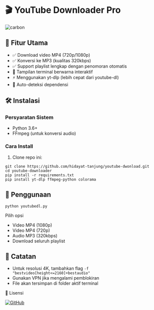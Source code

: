 # 🎬 YouTube Downloader Pro
![carbon](https://github.com/user-attachments/assets/d49c1a6e-e8a7-470e-aac5-91eef25785e8)

## 🌟 Fitur Utama
- ✅ Download video MP4 (720p/1080p)
- ✅ Konversi ke MP3 (kualitas 320kbps)
- ✅ Support playlist lengkap dengan penomoran otomatis
- 🎨 Tampilan terminal berwarna interaktif
- ⚡ Menggunakan yt-dlp (lebih cepat dari youtube-dl)
- 📁 Auto-deteksi dependensi

## 🛠 Instalasi

### Persyaratan Sistem
- Python 3.6+
- FFmpeg (untuk konversi audio)

### Cara Install
1. Clone repo ini:
```console
git clone https://github.com/hidayat-tanjung/youtube-dwonload.git
cd youtube-downloader
pip install -r requirements.txt
pip install yt-dlp ffmpeg-python colorama
```

## 🚀 Penggunaan
```console
python youtubedl.py
```
Pilih opsi 
* Video MP4 (1080p)
* Video MP4 (720p)
* Audio MP3 (320kbps)
* Download seluruh playlist

## 📝 Catatan
* Untuk resolusi 4K, tambahkan flag `-f "bestvideo[height<=2160]+bestaudio"`
* Gunakan VPN jika mengalami pemblokiran
* File akan tersimpan di folder aktif terminal


📜 Lisensi

[![GitHub](https://img.shields.io/badge/GitHub-View_Project-blue?logo=github)](https://github.com/hidayat-tanjung/youtube-dwonload/)
